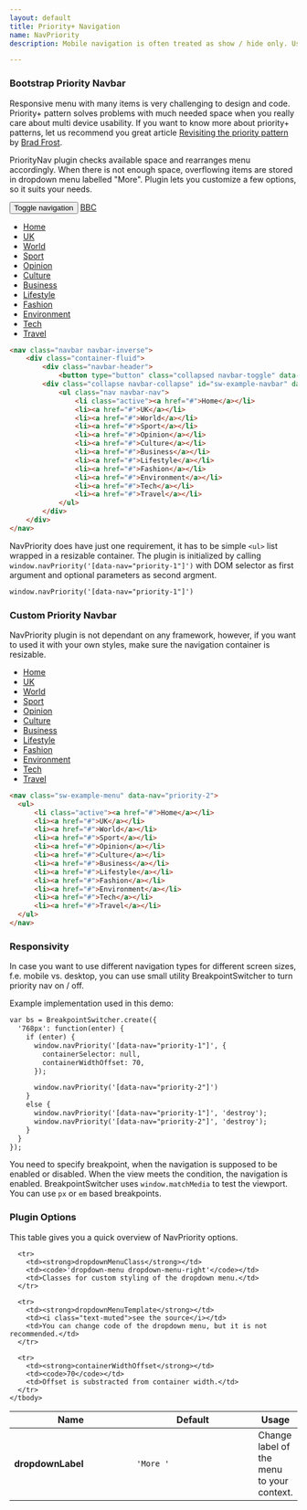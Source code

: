 ```yaml
---
layout: default
title: Priority+ Navigation
name: NavPriority
description: Mobile navigation is often treated as show / hide only. Usability tests suggest that user experience can be improved by using a priority menu. NavPriority plugin adjust wide navigation to fit the viewport of any device.

---
```


### Bootstrap Priority Navbar

Responsive menu with many items is very challenging to design and code. Priority+ pattern solves problems with much needed space when you really care about multi device usability. If you want to know more about priority+ patterns, let us recommend you great article [Revisiting the priority pattern](http://bradfrost.com/blog/post/revisiting-the-priority-pattern/) by [Brad Frost](https://twitter.com/brad_frost).

PriorityNav plugin checks available space and rearranges menu accordingly. When there is not enough space, overflowing items are stored in dropdown menu labelled "More". Plugin lets you customize a few options, so it suits your needs.

<div class="sw-example sw-example-resizable" id="navbar-priority-1">
  <div class="sw-resizable">
    <nav class="navbar navbar-inverse">
        <div class="container-fluid">
            <div class="navbar-header">
                <button type="button" class="collapsed navbar-toggle" data-toggle="collapse" data-target="#bs-example-navbar-collapse-9" aria-expanded="false"> <span class="sr-only">Toggle navigation</span> <span class="icon-bar"></span> <span class="icon-bar"></span> <span class="icon-bar"></span> </button> <a href="#" class="navbar-brand">BBC</a> </div>
            <div class="collapse navbar-collapse" id="bs-example-navbar-collapse-9" data-nav="priority-1">
                <ul class="nav navbar-nav">
                    <li class="active"><a href="#">Home</a></li>
                    <li><a href="#">UK</a></li>
                    <li><a href="#">World</a></li>
                    <li><a href="#">Sport</a></li>
                    <li><a href="#">Opinion</a></li>
                    <li><a href="#">Culture</a></li>
                    <li><a href="#">Business</a></li>
                    <li><a href="#">Lifestyle</a></li>
                    <li><a href="#">Fashion</a></li>
                    <li><a href="#">Environment</a></li>
                    <li><a href="#">Tech</a></li>
                    <li><a href="#">Travel</a></li>
                </ul>
            </div>
        </div>
    </nav>
  </div>
</div>

~~~html
<nav class="navbar navbar-inverse">
    <div class="container-fluid">
        <div class="navbar-header">
            <button type="button" class="collapsed navbar-toggle" data-toggle="collapse" data-target="#sw-example-navbar" aria-expanded="false"> <span class="sr-only">Toggle navigation</span> <span class="icon-bar"></span> <span class="icon-bar"></span> <span class="icon-bar"></span> </button> <a href="#" class="navbar-brand">BBC</a> </div>
        <div class="collapse navbar-collapse" id="sw-example-navbar" data-nav="priority">
            <ul class="nav navbar-nav">
                <li class="active"><a href="#">Home</a></li>
                <li><a href="#">UK</a></li>
                <li><a href="#">World</a></li>
                <li><a href="#">Sport</a></li>
                <li><a href="#">Opinion</a></li>
                <li><a href="#">Culture</a></li>
                <li><a href="#">Business</a></li>
                <li><a href="#">Lifestyle</a></li>
                <li><a href="#">Fashion</a></li>
                <li><a href="#">Environment</a></li>
                <li><a href="#">Tech</a></li>
                <li><a href="#">Travel</a></li>
            </ul>
        </div>
    </div>
</nav>
~~~

NavPriority does have just one requirement, it has to be simple `<ul>` list wrapped in a resizable container. The plugin is initialized by calling `window.navPriority('[data-nav="priority-1"]')` with DOM selector as first argument and optional parameters as second argment.

~~~html
window.navPriority('[data-nav="priority-1"]')
~~~

### Custom Priority Navbar

NavPriority plugin is not dependant on any framework, however, if you want to used it with your own styles, make sure the navigation container is resizable.

<div class="sw-example sw-example-resizable" id="navbar-priority-2">
  <div class="sw-resizable">
    <nav class="sw-example-menu" data-nav="priority-2">
      <ul>
          <li class="active"><a href="#">Home</a></li>
          <li><a href="#">UK</a></li>
          <li><a href="#">World</a></li>
          <li><a href="#">Sport</a></li>
          <li><a href="#">Opinion</a></li>
          <li><a href="#">Culture</a></li>
          <li><a href="#">Business</a></li>
          <li><a href="#">Lifestyle</a></li>
          <li><a href="#">Fashion</a></li>
          <li><a href="#">Environment</a></li>
          <li><a href="#">Tech</a></li>
          <li><a href="#">Travel</a></li>
      </ul>
    </nav>
  </div>
</div>

~~~html
<nav class="sw-example-menu" data-nav="priority-2">
  <ul>
      <li class="active"><a href="#">Home</a></li>
      <li><a href="#">UK</a></li>
      <li><a href="#">World</a></li>
      <li><a href="#">Sport</a></li>
      <li><a href="#">Opinion</a></li>
      <li><a href="#">Culture</a></li>
      <li><a href="#">Business</a></li>
      <li><a href="#">Lifestyle</a></li>
      <li><a href="#">Fashion</a></li>
      <li><a href="#">Environment</a></li>
      <li><a href="#">Tech</a></li>
      <li><a href="#">Travel</a></li>
  </ul>
</nav>
~~~

### Responsivity

In case you want to use different navigation types for different screen sizes, f.e. mobile vs. desktop, you can use small utility BreakpointSwitcher to turn priority nav on / off.

Example implementation used in this demo:

~~~html
var bs = BreakpointSwitcher.create({
  '768px': function(enter) {
    if (enter) {
      window.navPriority('[data-nav="priority-1"]', {
        containerSelector: null,
        containerWidthOffset: 70,
      });

      window.navPriority('[data-nav="priority-2"]')
    }
    else {
      window.navPriority('[data-nav="priority-1"]', 'destroy');
      window.navPriority('[data-nav="priority-2"]', 'destroy');
    }
  }
});
~~~

You need to specify breakpoint, when the navigation is supposed to be enabled or disabled. When the view meets the condition, the navigation is enabled. BreakpointSwitcher uses `window.matchMedia` to test the viewport. You can use `px` or `em` based breakpoints.

### Plugin Options

This table gives you a quick overview of NavPriority options.

<div class="table-responsive sw-table">
  <table class="table table-bordered">
    <thead>
     <tr>
       <th style="width: 200px">Name</th>
       <th style="width: 200px">Default</th>
       <th>Usage</th>
     </tr>
    </thead>
    <tbody>
      <tr>
        <td><strong>dropdownLabel</strong></td>
        <td><code>'More <i class="caret"></i>'</code></td>
        <td>Change label of the menu to your context.</td>
      </tr>

      <tr>
        <td><strong>dropdownMenuClass</strong></td>
        <td><code>'dropdown-menu dropdown-menu-right'</code></td>
        <td>Classes for custom styling of the dropdown menu.</td>
      </tr>

      <tr>
        <td><strong>dropdownMenuTemplate</strong></td>
        <td><i class="text-muted">see the source</i></td>
        <td>You can change code of the dropdown menu, but it is not recommended.</td>
      </tr>

      <tr>
        <td><strong>containerWidthOffset</strong></td>
        <td><code>70</code></td>
        <td>Offset is substracted from container width.</td>
      </tr>
    </tbody>
  </table>
</div>

